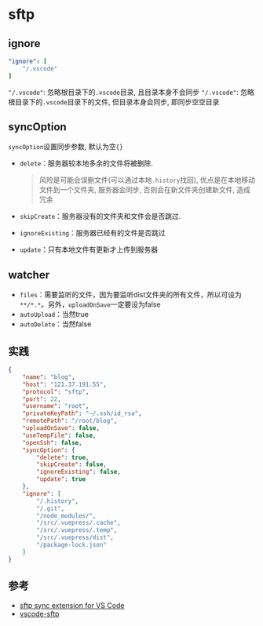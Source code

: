 # sftp



## ignore

```yml
"ignore": [
    "/.vscode"
]
```
`"/.vscode"`: 忽略根目录下的`.vscode`目录, 且目录本身不会同步
`"/.vscode"`: 忽略根目录下的`.vscode`目录下的文件, 但目录本身会同步, 即同步空空目录



## syncOption
`syncOption`设置同步参数, 默认为空`{}`


- `delete`：服务器较本地多余的文件将被删除. 

    > 风险是可能会误删文件(可以通过本地`.history`找回), 优点是在本地移动文件到一个文件夹, 服务器会同步, 否则会在新文件夹创建新文件, 造成冗余

- `skipCreate`：服务器没有的文件夹和文件会是否跳过. 
- `ignoreExisting`：服务器已经有的文件是否跳过
- `update`：只有本地文件有更新才上传到服务器

## watcher

- `files`：需要监听的文件，因为要监听dist文件夹的所有文件，所以可设为`**/*.*`。另外，`uploadOnSave`一定要设为false
- `autoUpload`：当然true
- `autoDelete`：当然false

## 实践

```json
{
    "name": "blog",
    "host": "121.37.191.55",
    "protocol": "sftp",
    "port": 22,
    "username": "root",
    "privateKeyPath": "~/.ssh/id_rsa",
    "remotePath": "/root/blog",
    "uploadOnSave": false,
    "useTempFile": false,
    "openSsh": false,
    "syncOption": {
        "delete": true,
        "skipCreate": false,
        "ignoreExisting": false,
        "update": true
    },
    "ignore": [
        "/.history",
        "/.git",
        "/node_modules/",
        "/src/.vuepress/.cache",
        "/src/.vuepress/.temp",
        "/src/.vuepress/dist",
        "/package-lock.json"
    ]
}


```



## 参考
- [sftp sync extension for VS Code](https://marketplace.visualstudio.com/items?itemName=liximomo.sftp)
- [vscode-sftp](https://github.com/liximomo/vscode-sftp/wiki/config)